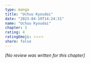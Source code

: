 ```yaml
---
type: manga
title: "Uchuu Kyoudai"
date: "2023-04-19T14:24:31"
name: "Uchuu Kyoudai"
chapter: 3
rating: 4
ratingEmoji: ⭐️⭐️⭐️⭐️
share: false
---
```


*[No review was written for this chapter]*
